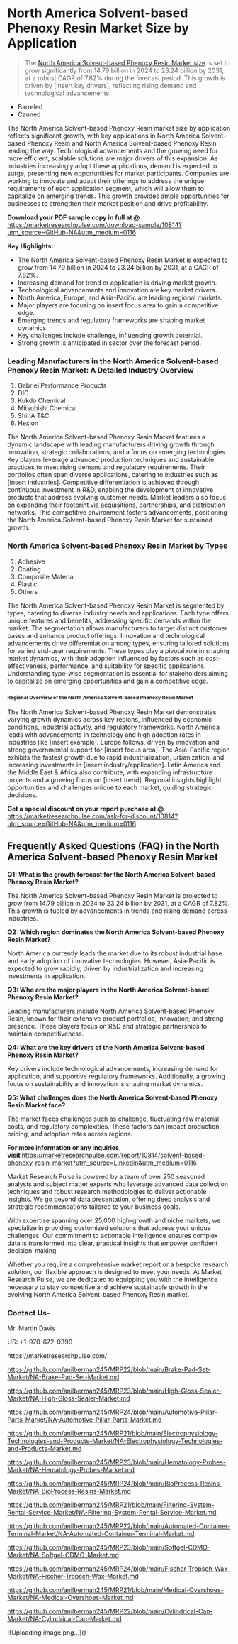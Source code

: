 <h1>North America Solvent-based Phenoxy Resin Market&nbsp;Size by Application</h1><blockquote><p>The <a href="https://marketresearchpulse.com/download-sample/10814?utm_source=GitHub-NA&amp;utm_medium=0116">North America Solvent-based Phenoxy Resin Market size</a> is set to grow significantly from 14.79 billion in 2024 to 23.24 billion by 2031, at a robust CAGR of 7.82% during the forecast period. This growth is driven by [insert key drivers], reflecting rising demand and technological advancements.</p></blockquote><ul><li>Barreled<li> Canned</li></ul><p>The North America Solvent-based Phenoxy Resin market size by application reflects significant growth, with key applications in North America Solvent-based Phenoxy Resin and North America Solvent-based Phenoxy Resin leading the way. Technological advancements and the growing need for more efficient, scalable solutions are major drivers of this expansion. As industries increasingly adopt these applications, demand is expected to surge, presenting new opportunities for market participants. Companies are working to innovate and adapt their offerings to address the unique requirements of each application segment, which will allow them to capitalize on emerging trends. This growth provides ample opportunities for businesses to strengthen their market position and drive profitability.</p><p><strong>Download your PDF sample copy in full at @ </strong><a href="https://marketresearchpulse.com/download-sample/10814?utm_source=GitHub-NA&amp;utm_medium=0116">https://marketresearchpulse.com/download-sample/10814?utm_source=GitHub-NA&amp;utm_medium=0116</a></p><p><strong>Key Highlights: </strong></p><ul><li>The North America Solvent-based Phenoxy Resin Market is expected to grow from 14.79 billion in 2024 to 23.24 billion by 2031, at a CAGR of 7.82%.</li><li>Increasing demand for trend or application is driving market growth.</li><li>Technological advancements and innovation are key market drivers.</li><li>North America, Europe, and Asia-Pacific are leading regional markets.</li><li>Major players are focusing on insert focus area to gain a competitive edge.</li><li>Emerging trends and regulatory frameworks are shaping market dynamics.</li><li>Key challenges include challenge, influencing growth potential.</li><li>Strong growth is anticipated in sector over the forecast period.</li></ul><h3>Leading Manufacturers in the North America Solvent-based Phenoxy Resin Market: A Detailed Industry Overview</h3><ol><li>Gabriel Performance Products</li><li>DIC</li><li>Kukdo Chemical</li><li>Mitsubishi Chemical</li><li>ShinA T&C</li><li>Hexion</li></ol><div class="flex max-w-full flex-col flex-grow"><div class="min-h-8 text-message flex w-full flex-col items-end gap-2 whitespace-normal break-words [.text-message+&amp;]:mt-5" dir="auto" data-message-author-role="assistant" data-message-id="fd8432e4-4910-450d-b182-61b7bfb0a01f" data-message-model-slug="gpt-4o"><div class="flex w-full flex-col gap-1 empty:hidden first:pt-[3px]"><div class="markdown prose w-full break-words dark:prose-invert light"><p>The North America Solvent-based Phenoxy Resin Market features a dynamic landscape with leading manufacturers driving growth through innovation, strategic collaborations, and a focus on emerging technologies. Key players leverage advanced production techniques and sustainable practices to meet rising demand and regulatory requirements. Their portfolios often span diverse applications, catering to industries such as [insert industries]. Competitive differentiation is achieved through continuous investment in R&amp;D, enabling the development of innovative products that address evolving customer needs. Market leaders also focus on expanding their footprint via acquisitions, partnerships, and distribution networks. This competitive environment fosters advancements, positioning the North America Solvent-based Phenoxy Resin Market for sustained growth.</p></div></div></div></div><h3>North America Solvent-based Phenoxy Resin Market by Types</h3><ol><li>Adhesive<li> Coating<li> Composite Material<li> Plastic<li> Others</li></ol><div class="flex max-w-full flex-col flex-grow"><div class="min-h-8 text-message flex w-full flex-col items-end gap-2 whitespace-normal break-words [.text-message+&amp;]:mt-5" dir="auto" data-message-author-role="assistant" data-message-id="084470be-0bb7-4664-bddf-5156b4f41249" data-message-model-slug="gpt-4o-mini"><div class="flex w-full flex-col gap-1 empty:hidden first:pt-[3px]"><div class="markdown prose w-full break-words dark:prose-invert light"><p>The North America Solvent-based Phenoxy Resin Market is segmented by types, catering to diverse industry needs and applications. Each type offers unique features and benefits, addressing specific demands within the market. The segmentation allows manufacturers to target distinct customer bases and enhance product offerings. Innovation and technological advancements drive differentiation among types, ensuring tailored solutions for varied end-user requirements. These types play a pivotal role in shaping market dynamics, with their adoption influenced by factors such as cost-effectiveness, performance, and suitability for specific applications. Understanding type-wise segmentation is essential for stakeholders aiming to capitalize on emerging opportunities and gain a competitive edge.</p></div></div></div></div><h3><span style="font-size: 11px;">Regional Overview of the North America Solvent-based Phenoxy Resin Market</span></h3><div class="flex max-w-full flex-col flex-grow"><div class="min-h-8 text-message flex w-full flex-col items-end gap-2 whitespace-normal break-words [.text-message+&amp;]:mt-5" dir="auto" data-message-author-role="assistant" data-message-id="e9038762-ce64-4e30-91c9-9bd413514231" data-message-model-slug="gpt-4o-mini"><div class="flex w-full flex-col gap-1 empty:hidden first:pt-[3px]"><div class="markdown prose w-full break-words dark:prose-invert light"><p>The North America Solvent-based Phenoxy Resin Market demonstrates varying growth dynamics across key regions, influenced by economic conditions, industrial activity, and regulatory frameworks. North America leads with advancements in technology and high adoption rates in industries like [insert example]. Europe follows, driven by innovation and strong governmental support for [insert focus area]. The Asia-Pacific region exhibits the fastest growth due to rapid industrialization, urbanization, and increasing investments in [insert industry/application]. Latin America and the Middle East &amp; Africa also contribute, with expanding infrastructure projects and a growing focus on [insert trend]. Regional insights highlight opportunities and challenges unique to each market, guiding strategic decisions.</p></div></div></div></div><p><strong>Get a special discount on your report purchase at @ </strong><a href="https://marketresearchpulse.com/ask-for-discount/10814?utm_source=GitHub-NA&amp;utm_medium=0116">https://marketresearchpulse.com/ask-for-discount/10814?utm_source=GitHub-NA&amp;utm_medium=0116</a></p><h2>Frequently Asked Questions (FAQ) in the North America Solvent-based Phenoxy Resin Market</h2><p><strong>Q1: What is the growth forecast for the North America Solvent-based Phenoxy Resin Market?</strong></p><p>The North America Solvent-based Phenoxy Resin Market is projected to grow from 14.79 billion in 2024 to 23.24 billion by 2031, at a CAGR of 7.82%. This growth is fueled by advancements in trends and rising demand across industries.</p><p><strong>Q2: Which region dominates the North America Solvent-based Phenoxy Resin Market?</strong></p><p>North America currently leads the market due to its robust industrial base and early adoption of innovative technologies. However, Asia-Pacific is expected to grow rapidly, driven by industrialization and increasing investments in application.</p><p><strong>Q3: Who are the major players in the North America Solvent-based Phenoxy Resin Market?</strong></p><p>Leading manufacturers include North America Solvent-based Phenoxy Resin, known for their extensive product portfolios, innovation, and strong presence. These players focus on R&amp;D and strategic partnerships to maintain competitiveness.</p><p><strong>Q4: What are the key drivers of the North America Solvent-based Phenoxy Resin Market?</strong></p><p>Key drivers include technological advancements, increasing demand for application, and supportive regulatory frameworks. Additionally, a growing focus on sustainability and innovation is shaping market dynamics.</p><p><strong>Q5: What challenges does the North America Solvent-based Phenoxy Resin Market face?</strong></p><p>The market faces challenges such as challenge, fluctuating raw material costs, and regulatory complexities. These factors can impact production, pricing, and adoption rates across regions.</p><p><strong>For more information or any inquiries, visit&nbsp;</strong><a href="https://marketresearchpulse.com/report/10814/solvent-based-phenoxy-resin-market?utm_source=Linkedin&utm_medium=0116">https://marketresearchpulse.com/report/10814/solvent-based-phenoxy-resin-market?utm_source=Linkedin&utm_medium=0116</a></p><p>Market Research Pulse is powered by a team of over 250 seasoned analysts and subject matter experts who leverage advanced data collection techniques and robust research methodologies to deliver actionable insights. We go beyond data presentation, offering deep analysis and strategic recommendations tailored to your business goals.</p><p>With expertise spanning over 25,000 high-growth and niche markets, we specialize in providing customized solutions that address your unique challenges. Our commitment to actionable intelligence ensures complex data is transformed into clear, practical insights that empower confident decision-making.</p><p>Whether you require a comprehensive market report or a bespoke research solution, our flexible approach is designed to meet your needs. At Market Research Pulse, we are dedicated to equipping you with the intelligence necessary to stay competitive and achieve sustainable growth in the evolving North America Solvent-based Phenoxy Resin market.</p><h3><strong>Contact Us-</strong></h3><p>Mr. Martin Davis</p><p>US: +1-970-672-0390</p><p>https://marketresearchpulse.com/</p><p><a href="https://github.com/anilberman245/MRP22/blob/main/Brake-Pad-Set-Market/NA-Brake-Pad-Set-Market.md">https://github.com/anilberman245/MRP22/blob/main/Brake-Pad-Set-Market/NA-Brake-Pad-Set-Market.md</a></p><p><a href="https://github.com/anilberman245/MRP23/blob/main/High-Gloss-Sealer-Market/NA-High-Gloss-Sealer-Market.md">https://github.com/anilberman245/MRP23/blob/main/High-Gloss-Sealer-Market/NA-High-Gloss-Sealer-Market.md</a></p><p><a href="https://github.com/anilberman245/MRP24/blob/main/Automotive-Pillar-Parts-Market/NA-Automotive-Pillar-Parts-Market.md">https://github.com/anilberman245/MRP24/blob/main/Automotive-Pillar-Parts-Market/NA-Automotive-Pillar-Parts-Market.md</a></p><p><a href="https://github.com/anilberman245/MRP21/blob/main/Electrophysiology-Technologies-and-Products-Market/NA-Electrophysiology-Technologies-and-Products-Market.md">https://github.com/anilberman245/MRP21/blob/main/Electrophysiology-Technologies-and-Products-Market/NA-Electrophysiology-Technologies-and-Products-Market.md</a></p><p><a href="https://github.com/anilberman245/MRP23/blob/main/Hematology-Probes-Market/NA-Hematology-Probes-Market.md">https://github.com/anilberman245/MRP23/blob/main/Hematology-Probes-Market/NA-Hematology-Probes-Market.md</a></p><p><a href="https://github.com/anilberman245/MRP24/blob/main/BioProcess-Resins-Market/NA-BioProcess-Resins-Market.md">https://github.com/anilberman245/MRP24/blob/main/BioProcess-Resins-Market/NA-BioProcess-Resins-Market.md</a></p><p><a href="https://github.com/anilberman245/MRP21/blob/main/Filtering-System-Rental-Service-Market/NA-Filtering-System-Rental-Service-Market.md">https://github.com/anilberman245/MRP21/blob/main/Filtering-System-Rental-Service-Market/NA-Filtering-System-Rental-Service-Market.md</a></p><p><a href="https://github.com/anilberman245/MRP22/blob/main/Automated-Container-Terminal-Market/NA-Automated-Container-Terminal-Market.md">https://github.com/anilberman245/MRP22/blob/main/Automated-Container-Terminal-Market/NA-Automated-Container-Terminal-Market.md</a></p><p><a href="https://github.com/anilberman245/MRP23/blob/main/Softgel-CDMO-Market/NA-Softgel-CDMO-Market.md">https://github.com/anilberman245/MRP23/blob/main/Softgel-CDMO-Market/NA-Softgel-CDMO-Market.md</a></p><p><a href="https://github.com/anilberman245/MRP24/blob/main/Fischer-Tropsch-Wax-Market/NA-Fischer-Tropsch-Wax-Market.md">https://github.com/anilberman245/MRP24/blob/main/Fischer-Tropsch-Wax-Market/NA-Fischer-Tropsch-Wax-Market.md</a></p><p><a href="https://github.com/anilberman245/MRP21/blob/main/Medical-Overshoes-Market/NA-Medical-Overshoes-Market.md">https://github.com/anilberman245/MRP21/blob/main/Medical-Overshoes-Market/NA-Medical-Overshoes-Market.md</a></p><p><a href="https://github.com/anilberman245/MRP22/blob/main/Cylindrical-Can-Market/NA-Cylindrical-Can-Market.md">https://github.com/anilberman245/MRP22/blob/main/Cylindrical-Can-Market/NA-Cylindrical-Can-Market.md</a></p>
![Uploading image.png…]()
